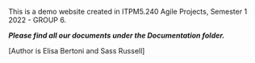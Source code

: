 This is a demo website created in ITPM5.240 Agile Projects, Semester 1 2022 - GROUP 6.

***Please find all our documents under the Documentation folder.***


[Author is Elisa Bertoni and Sass Russell]

